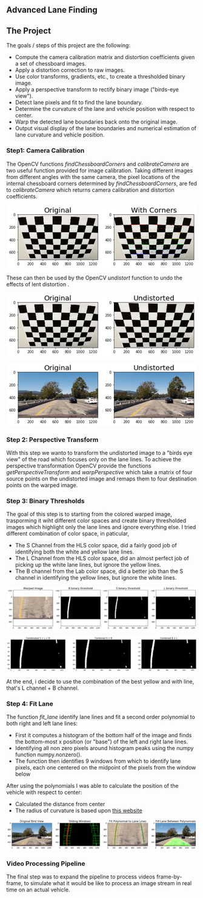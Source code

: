 ## Advanced Lane Finding

The Project
---

The goals / steps of this project are the following:

* Compute the camera calibration matrix and distortion coefficients given a set of chessboard images.
* Apply a distortion correction to raw images.
* Use color transforms, gradients, etc., to create a thresholded binary image.
* Apply a perspective transform to rectify binary image ("birds-eye view").
* Detect lane pixels and fit to find the lane boundary.
* Determine the curvature of the lane and vehicle position with respect to center.
* Warp the detected lane boundaries back onto the original image.
* Output visual display of the lane boundaries and numerical estimation of lane curvature and vehicle position.

[img01]: ./readme_images/corners.jpg "Chessboard Calibration"
[img02]: ./readme_images/undistort_chessboard.jpg "Undistort Chessboard"
[img03]: ./readme_images/undistort_car.jpg "Undistort Car"
[img04]: ./readme_images/warped_lane.jpg "Warped Lane"
[img05]: ./readme_images/binary_threashold_test_1.jpg "Binary Threadhold test 1"
[img06]: ./readme_images/binary_threashold_test_2.jpg "Binary Threadhold test 2"
[img07]: ./readme_images/fill_lane.jpg "Fill Lane"

### Step1: Camera Calibration

The OpenCV functions *findChessboardCorners* and *calibrateCamera* are two useful function provided for image calibration. Taking different images from different angles with the same camera, the pixel locations of the internal chessboard corners determined by *findChessboardCorners*, are fed to *calibrateCamera* which returns camera calibration and distortion coefficients. 

![alt text][img01]

These can then be used by the OpenCV *undistort* function to undo the effects of lent distortion .

![alt text][img02]

![alt text][img03]

### Step 2: Perspective Transform

With this step we wanto to transform the undistorted image to a "birds eye view" of the road which focuses only on the lane lines.
To achieve the perspective transformation OpenCV provide the functions *getPerspectiveTransform* and *warpPerspective* which take a matrix of four source points on the undistorted image and remaps them to four destination points on the warped image.

[img04]: ./readme_images/warped_lane.jpg "Warped Lane"

### Step 3: Binary Thresholds

The goal of this step is to starting from the colored warped image, trasporming it wiht different color spaces and create binary thresholded images which highlight only the lane lines and ignore everything else.
I tried different combination of color space, in paticular,

* The S Channel from the HLS color space, did a fairly good job of identifying both the white and yellow lane lines.
* The L Channel from the HLS color space, did an almost perfect job of picking up the white lane lines, but ignore the yellow lines.
* The B channel from the Lab color space, did a better job than the S channel in identifying the yellow lines, but ignore the white lines.

![alt text][img05]

![alt text][img06]

At the end, i decide to use the combination of the best yellow and with line, that's L channel + B channel.

### Step 4: Fit Lane

The function *fit_lane* identify lane lines and fit a second order polynomial to both right and left lane lines:
* First it computes a histogram of the bottom half of the image and finds the bottom-most x position (or "base") of the left and right lane lines.
* Identifying all non zero pixels around histogram peaks using the numpy function numpy.nonzero().
* The function then identifies 9 windows from which to identify lane pixels, each one centered on the midpoint of the pixels from the window below

After using the polynomials I was able to calculate the position of the vehicle with respect to center:

* Calculated the distance from center
* The radius of curvature is based upon [this website](http://www.intmath.com/applications-differentiation/8-radius-curvature.php)

![alt text][img07]

### Video Processing Pipeline

The final step was to expand the pipeline to process videos frame-by-frame, to simulate what it would be like to process an image stream in real time on an actual vehicle.

